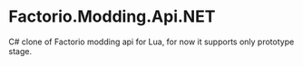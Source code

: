 # Factorio.Modding.Api.NET
C# clone of Factorio modding api for Lua, for now it supports only prototype stage.
